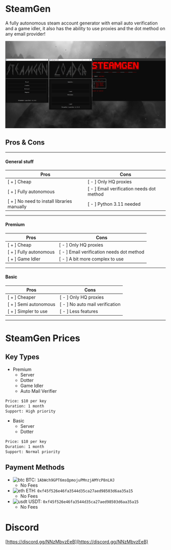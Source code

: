 # SteamGen

A fully autonomous steam account generator with email auto verification and a game idler, it also has the ability to use proxies and the dot method on any email provider!

![image](./.github/show.png)

## Pros & Cons
___
#### General stuff

| Pros                          | Cons                                      |
|-------------------------------|-------------------------------------------|
| [ + ] Cheap                   | [ - ] Only HQ proxies                     |
| [ + ] Fully autonomous        | [ - ] Email verification needs dot method |
| [ + ] No need to install libraries manually | [ - ] Python 3.11 needed    |
___
#### Premium

| Pros                          | Cons                                      |
|-------------------------------|-------------------------------------------|
| [ + ] Cheap                   | [ - ] Only HQ proxies                     |
| [ + ] Fully autonomous        | [ - ] Email verification needs dot method |
| [ + ] Game Idler              | [ - ] A bit more complex to use           |
___
#### Basic

| Pros                          | Cons                                      |
|-------------------------------|-------------------------------------------|
| [ + ] Cheaper                 | [ - ] Only HQ proxies                     |
| [ + ] Semi autonomous         | [ - ] No auto mail verification           |
| [ + ] Simpler to use          | [ - ] Less features                       |
___
# SteamGen Prices

## Key Types
- Premium
  * Server
  * Dotter
  * Game Idler
  * Auto Mail Verifier

```
Price: $10 per key
Duration: 1 month
Support: High priority
```

- Basic
  * Server
  * Dotter

```
Price: $10 per key
Duration: 1 month
Support: Normal priority
```
## Payment Methods

- <img src="https://cdn.discordapp.com/emojis/1115655103093936259.webp?size=44&quality=lossless" alt="btc" width="22" height="22"> BTC: `1AbWch9GPT6msQpmojuPMnzjAMYcP8nLHJ`
  * No Fees
- <img src="https://cdn.discordapp.com/emojis/1115655101516873859.webp?size=44&quality=lossless" alt="eth" width="22" height="22"> ETH: `0xf45f526e46fa3544d35ca27aed98503d6aa35a15`
  * No Fees
- <img src="https://cdn.discordapp.com/emojis/1115720358100746371.webp?size=44&quality=lossless" alt="usdt" width="22" height="22"> USDT: `0xf45f526e46fa3544d35ca27aed98503d6aa35a15`
  * No Fees

# Discord
[https://discord.gg/NNzMbvzEeB](https://discord.gg/NNzMbvzEeB)

